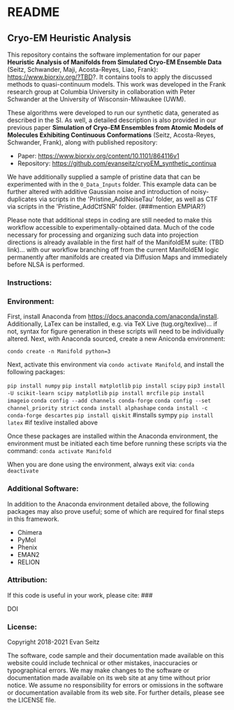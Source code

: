 # README
## Cryo-EM Heuristic Analysis

This repository contains the software implementation for our paper **Heuristic Analysis of Manifolds from Simulated Cryo-EM Ensemble Data** (Seitz, Schwander, Maji, Acosta-Reyes, Liao, Frank): https://www.biorxiv.org/?TBD?. It contains tools to apply the discussed methods to quasi-continuum models. This work was developed in the Frank research group at Columbia University in collaboration with Peter Schwander at the University of Wisconsin-Milwaukee (UWM).

These algorithms were developed to run our synthetic data, generated as described in the SI. As well, a detailed description is also provided in our previous paper **Simulation of Cryo-EM Ensembles from Atomic Models of Molecules Exhibiting Continuous Conformations** (Seitz, Acosta-Reyes, Schwander, Frank), along with published repository:
- Paper: https://www.biorxiv.org/content/10.1101/864116v1
- Repository: https://github.com/evanseitz/cryoEM_synthetic_continua

We have additionally supplied a sample of pristine data that can be experimented with in the `0_Data_Inputs` folder. This example data can be further altered with additive Gaussian noise and introduction of noisy-duplicates via scripts in the 'Pristine_AddNoiseTau' folder, as well as CTF via scripts in the 'Pristine_AddCtfSNR' folder. (###mention EMPIAR?)

Please note that additional steps in coding are still needed to make this workflow accessible to experimentally-obtained data. Much of the code necessary for processing and organizing such data into projection directions is already available in the first half of the ManifoldEM suite: (TBD link)... with our workflow branching off from the current ManifoldEM logic permanently after manifolds are created via Diffusion Maps and immediately before NLSA is performed.

### Instructions:

### Environment:
First, install Anaconda from https://docs.anaconda.com/anaconda/install. Additionally, LaTex can be installed, e.g. via TeX Live (tug.org/texlive)... if not, syntax for figure generation in these scripts will need to be individually altered. Next, with Anaconda sourced, create a new Aniconda environment:

`condo create -n Manifold python=3`

Next, activate this environment via `condo activate Manifold`, and install the following packages:

`pip install numpy`
`pip install matplotlib`
`pip install scipy`
`pip3 install -U scikit-learn scipy matplotlib`
`pip install mrcfile`
`pip install imageio`
`conda config --add channels conda-forge`
`conda config --set channel_priority strict`
`conda install alphashape`
`conda install -c conda-forge descartes`
`pip install qiskit` #installs sympy
`pip install latex` #if texlive installed above

Once these packages are installed within the Anaconda environment, the environment must be initiated each time before running these scripts via the command: `conda activate Manifold`

When you are done using the environment, always exit via: `conda deactivate`

### Additional Software:
In addition to the Anaconda environment detailed above, the following packages may also prove useful; some of which are required for final steps in this framework.
- Chimera
- PyMol
- Phenix
- EMAN2
- RELION

### Attribution:
If this code is useful in your work, please cite: ###

DOI

### License:
Copyright 2018-2021 Evan Seitz

The software, code sample and their documentation made available on this website could include technical or other mistakes, inaccuracies or typographical errors. We may make changes to the software or documentation made available on its web site at any time without prior notice. We assume no responsibility for errors or omissions in the software or documentation available from its web site. For further details, please see the LICENSE file.
